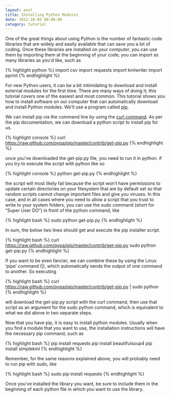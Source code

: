 ```yaml
--- 
layout: post 
title: Installing Python Modules
date: 2012-10-05 00:00:00
category: tutorial
---
```

One of the great things about using Python is the number of fantastic code libraries that are widely and easily available that can save you a lot of coding. Once these libraries are installed on your computer, you can use them by importing them at the beginning of your code; you can import as many libraries as you'd like, such as

{% highlight python %}
import csv
import requests
import kmlwriter
import pprint
{% endhighlight %}

For new Python users, it can be a bit intimidating to download and install external modules for the first time. There are many ways of doing it; this tutorial covers one of the easiest and most common. This tutorial shows you how to install software on our computer that can automatically download and install Python modules. We'll use a program called [pip](http://www.pip-installer.org/en/latest/).

We can install pip via the command line by using the [curl command](http://www.thegeekstuff.com/2012/04/curl-examples/). As per the pip documentation, we can download a python script to install pip for us.

{% highlight console %}
curl https://raw.github.com/pypa/pip/master/contrib/get-pip.py
{% endhighlight %}

once you&#8217;ve downloaded the get-pip.py file, you need to run it in python. if you try to execute the script with python like so

{% highlight console %}
python get-pip.py
{% endhighlight %}

the script will most likely fail because the script won&#8217;t have permissions to update certain directories on your filesystem that are by default set so that random scripts cannot change important files and give you viruses. In this case, and in all cases where you need to allow a script that you trust to write to your system folders, you can use the sudo command (short for &#8220;Super User DO&#8221;) in front of the python command, like

{% highlight bash %}
sudo python get-pip.py
{% endhighlight %}

In sum, the below two lines should get and execute the pip installer script.

{% highlight bash %}
curl https://raw.github.com/pypa/pip/master/contrib/get-pip.py
sudo python get-pip.py
{% endhighlight %}

If you want to be even fancier, we can combine these by using the Linux &#8216;pipe&#8217; command (|), which automatically sends the output of one command to another. So executing

{% highlight bash %}
curl https://raw.github.com/pypa/pip/master/contrib/get-pip.py | sudo python
{% endhighlight %}

will download the get-pip.py script with the curl command, then use that script as an argument for the sudo python command, which is equivalent to what we did above in two separate steps. 

Now that you have pip, it is easy to install python modules. Usually when you find a module that you want to use, the installation instructions will have the necessary pip command, such as

{% highlight bash %}
pip install requests
pip install beautifulsoup4
pip install simplekml
{% endhighlight %}

Remember, for the same reasons explained above, you will probably need to run pip with sudo, like

{% highlight bash %}
sudo pip install requests
{% endhighlight %}

Once you've installed the library you want, be sure to include them in the beginning of each python file in which you want to use the library.